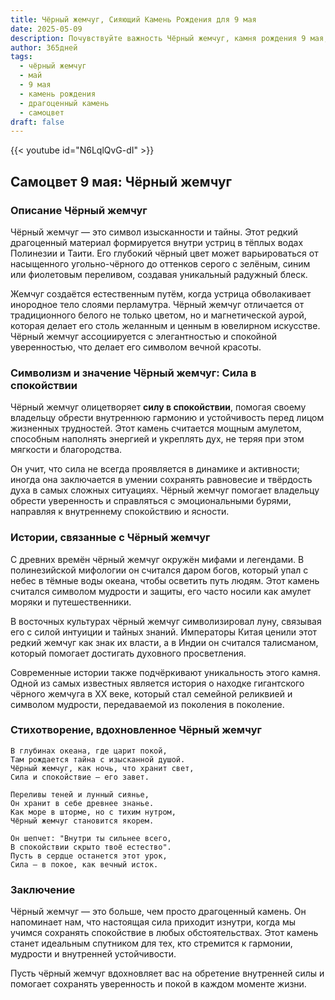 ```yaml
---
title: Чёрный жемчуг, Сияющий Камень Рождения для 9 мая
date: 2025-05-09
description: Почувствуйте важность Чёрный жемчуг, камня рождения 9 мая, который символизирует Сила в спокойствии. Пусть его красота и значение осветят ваш день.
author: 365дней
tags:
  - чёрный жемчуг
  - май
  - 9 мая
  - камень рождения
  - драгоценный камень
  - самоцвет
draft: false
---
```


{{< youtube id="N6LqlQvG-dI" >}}

## Самоцвет 9 мая: Чёрный жемчуг

### Описание Чёрный жемчуг

Чёрный жемчуг — это символ изысканности и тайны. Этот редкий драгоценный материал формируется внутри устриц в тёплых водах Полинезии и Таити. Его глубокий чёрный цвет может варьироваться от насыщенного угольно-чёрного до оттенков серого с зелёным, синим или фиолетовым переливом, создавая уникальный радужный блеск.

Жемчуг создаётся естественным путём, когда устрица обволакивает инородное тело слоями перламутра. Чёрный жемчуг отличается от традиционного белого не только цветом, но и магнетической аурой, которая делает его столь желанным и ценным в ювелирном искусстве. Чёрный жемчуг ассоциируется с элегантностью и спокойной уверенностью, что делает его символом вечной красоты.

### Символизм и значение Чёрный жемчуг: Сила в спокойствии

Чёрный жемчуг олицетворяет **силу в спокойствии**, помогая своему владельцу обрести внутреннюю гармонию и устойчивость перед лицом жизненных трудностей. Этот камень считается мощным амулетом, способным наполнять энергией и укреплять дух, не теряя при этом мягкости и благородства.

Он учит, что сила не всегда проявляется в динамике и активности; иногда она заключается в умении сохранять равновесие и твёрдость духа в самых сложных ситуациях. Чёрный жемчуг помогает владельцу обрести уверенность и справляться с эмоциональными бурями, направляя к внутреннему спокойствию и ясности.

### Истории, связанные с Чёрный жемчуг

С древних времён чёрный жемчуг окружён мифами и легендами. В полинезийской мифологии он считался даром богов, который упал с небес в тёмные воды океана, чтобы осветить путь людям. Этот камень считался символом мудрости и защиты, его часто носили как амулет моряки и путешественники.

В восточных культурах чёрный жемчуг символизировал луну, связывая его с силой интуиции и тайных знаний. Императоры Китая ценили этот редкий жемчуг как знак их власти, а в Индии он считался талисманом, который помогает достигать духовного просветления.

Современные истории также подчёркивают уникальность этого камня. Одной из самых известных является история о находке гигантского чёрного жемчуга в XX веке, который стал семейной реликвией и символом мудрости, передаваемой из поколения в поколение.

### Стихотворение, вдохновленное Чёрный жемчуг

```
В глубинах океана, где царит покой,  
Там рождается тайна с изысканной душой.  
Чёрный жемчуг, как ночь, что хранит свет,  
Сила и спокойствие — его завет.

Переливы теней и лунный сиянье,  
Он хранит в себе древнее знанье.  
Как море в шторме, но с тихим нутром,  
Чёрный жемчуг становится якорем.

Он шепчет: "Внутри ты сильнее всего,  
В спокойствии скрыто твоё естество".  
Пусть в сердце останется этот урок,  
Сила — в покое, как вечный исток.
```

### Заключение

Чёрный жемчуг — это больше, чем просто драгоценный камень. Он напоминает нам, что настоящая сила приходит изнутри, когда мы учимся сохранять спокойствие в любых обстоятельствах. Этот камень станет идеальным спутником для тех, кто стремится к гармонии, мудрости и внутренней устойчивости.

Пусть чёрный жемчуг вдохновляет вас на обретение внутренней силы и помогает сохранять уверенность и покой в каждом моменте жизни.